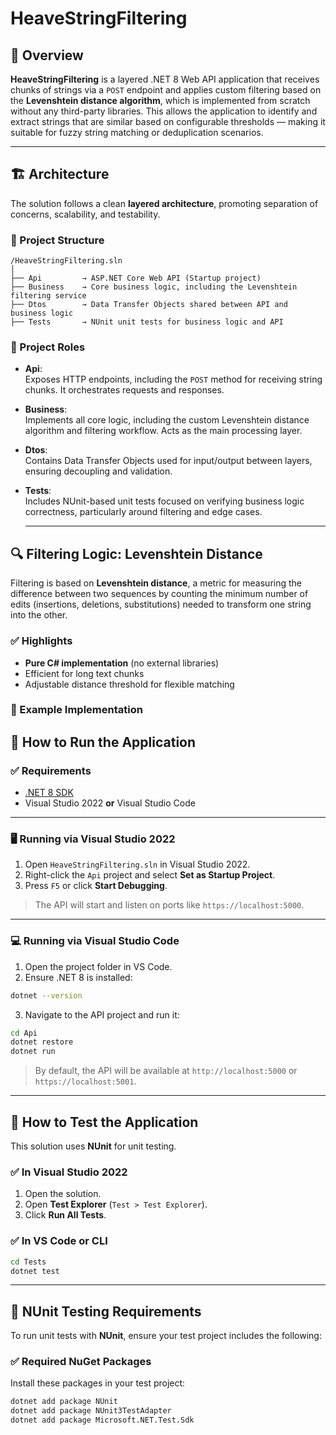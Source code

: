 ﻿# HeaveStringFiltering

## 📌 Overview

**HeaveStringFiltering** is a layered .NET 8 Web API application that receives chunks of strings via a `POST` endpoint and applies custom filtering based on the **Levenshtein distance algorithm**, which is implemented from scratch without any third-party libraries. This allows the application to identify and extract strings that are similar based on configurable thresholds — making it suitable for fuzzy string matching or deduplication scenarios.

---

## 🏗️ Architecture

The solution follows a clean **layered architecture**, promoting separation of concerns, scalability, and testability.

### 📂 Project Structure

```
/HeaveStringFiltering.sln
│
├── Api         → ASP.NET Core Web API (Startup project)
├── Business    → Core business logic, including the Levenshtein filtering service
├── Dtos        → Data Transfer Objects shared between API and business logic
├── Tests       → NUnit unit tests for business logic and API
```

### 🧩 Project Roles

- **Api**:  
  Exposes HTTP endpoints, including the `POST` method for receiving string chunks. It orchestrates requests and responses.

- **Business**:  
  Implements all core logic, including the custom Levenshtein distance algorithm and filtering workflow. Acts as the main processing layer.

- **Dtos**:  
  Contains Data Transfer Objects used for input/output between layers, ensuring decoupling and validation.

- **Tests**:  
  Includes NUnit-based unit tests focused on verifying business logic correctness, particularly around filtering and edge cases.

  ---

## 🔍 Filtering Logic: Levenshtein Distance

Filtering is based on **Levenshtein distance**, a metric for measuring the difference between two sequences by counting the minimum number of edits (insertions, deletions, substitutions) needed to transform one string into the other.

### ✅ Highlights

- **Pure C# implementation** (no external libraries)
- Efficient for long text chunks
- Adjustable distance threshold for flexible matching

### 🧮 Example Implementation

## 🚀 How to Run the Application

### ✅ Requirements

- [.NET 8 SDK](https://dotnet.microsoft.com/en-us/download/dotnet/8.0)
- Visual Studio 2022 **or** Visual Studio Code

---

### 🖥️ Running via Visual Studio 2022

1. Open `HeaveStringFiltering.sln` in Visual Studio 2022.
2. Right-click the `Api` project and select **Set as Startup Project**.
3. Press `F5` or click **Start Debugging**.

> The API will start and listen on ports like `https://localhost:5000`.

---

### 💻 Running via Visual Studio Code

1. Open the project folder in VS Code.
2. Ensure .NET 8 is installed:

```bash
dotnet --version
```

3. Navigate to the API project and run it:

```bash
cd Api
dotnet restore
dotnet run
```

> By default, the API will be available at `http://localhost:5000` or `https://localhost:5001`.

---

## 🧪 How to Test the Application

This solution uses **NUnit** for unit testing.

### ✅ In Visual Studio 2022

1. Open the solution.
2. Open **Test Explorer** (`Test > Test Explorer`).
3. Click **Run All Tests**.

### ✅ In VS Code or CLI

```bash
cd Tests
dotnet test
```

---
## 🧪 NUnit Testing Requirements

To run unit tests with **NUnit**, ensure your test project includes the following:

### ✅ Required NuGet Packages

Install these packages in your test project:

```bash
dotnet add package NUnit
dotnet add package NUnit3TestAdapter
dotnet add package Microsoft.NET.Test.Sdk